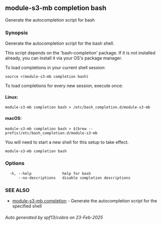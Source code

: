 ## module-s3-mb completion bash

Generate the autocompletion script for bash

### Synopsis

Generate the autocompletion script for the bash shell.

This script depends on the 'bash-completion' package.
If it is not installed already, you can install it via your OS's package manager.

To load completions in your current shell session:

	source <(module-s3-mb completion bash)

To load completions for every new session, execute once:

#### Linux:

	module-s3-mb completion bash > /etc/bash_completion.d/module-s3-mb

#### macOS:

	module-s3-mb completion bash > $(brew --prefix)/etc/bash_completion.d/module-s3-mb

You will need to start a new shell for this setup to take effect.


```
module-s3-mb completion bash
```

### Options

```
  -h, --help              help for bash
      --no-descriptions   disable completion descriptions
```

### SEE ALSO

* [module-s3-mb completion](module-s3-mb_completion.md)	 - Generate the autocompletion script for the specified shell

###### Auto generated by spf13/cobra on 23-Feb-2025
